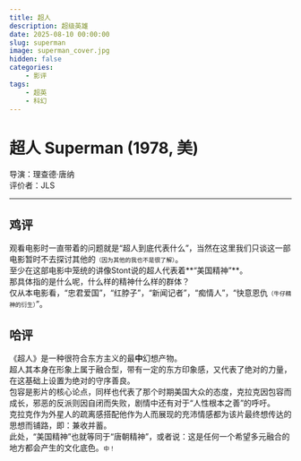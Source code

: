 ```yaml
---
title: 超人
description: 超级英雄
date: 2025-08-10 00:00:00
slug: superman
image: superman_cover.jpg
hidden: false
categories:
    - 影评
tags:
    - 超英
    - 科幻
---
```


# **超人 Superman (1978, 美)**
导演：理查德·唐纳  
评价者：JLS  

***  

## **鸡评**  

观看电影时一直带着的问题就是“超人到底代表什么”，当然在这里我们只谈这一部电影暂时不去探讨其他的<span style="font-size:0.75em !important">（因为其他的我也不是很了解）</span>。  
至少在这部电影中笼统的讲像Stont说的超人代表着**“美国精神”**。  
那具体指的是什么呢，什么样的精神什么样的群体？  
仅从本电影看，“忠君爱国”，“红脖子”，“新闻记者”，“痴情人”，“快意恩仇<span style="font-size:0.75em !important">（牛仔精神的衍生）</span>”。  

## **哈评**  

《超人》是一种很符合东方主义的最**中**幻想产物。  
超人其本身在形象上属于融合型，带有一定的东方印象感，又代表了绝对的力量，在这基础上设置为绝对的守序善良。  
包容是影片的核心论点，同样也代表了那个时期美国大众的态度，克拉克因包容而成长，邪恶的反派则因自闭而失败，剧情中还有对于“人性根本之善”的呼吁。  
克拉克作为外星人的疏离感搭配他作为人而展现的充沛情感都为该片最终想传达的思想而铺路，即：兼收并蓄。  
此处，“美国精神”也就等同于“唐朝精神”，或者说：这是任何一个希望多元融合的地方都会产生的文化底色。<span style="font-size:0.75em !important">中！</span>